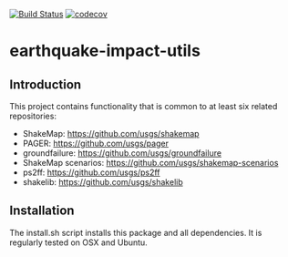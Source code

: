 [![Build Status](https://travis-ci.org/usgs/earthquake-impact-utils.svg?branch=build)](https://travis-ci.org/usgs/earthquake-impact-utils)
[![codecov](https://codecov.io/gh/usgs/earthquake-impact-utils/branch/master/graph/badge.svg)](https://codecov.io/gh/usgs/earthquake-impact-utils)


# earthquake-impact-utils

## Introduction

This project contains functionality that is common to at least
six related repositories:

 - ShakeMap: https://github.com/usgs/shakemap
 - PAGER: https://github.com/usgs/pager
 - groundfailure: https://github.com/usgs/groundfailure
 - ShakeMap scenarios: https://github.com/usgs/shakemap-scenarios
 - ps2ff: https://github.com/usgs/ps2ff
 - shakelib: https://github.com/usgs/shakelib

## Installation

The install.sh script installs this package and all dependencies.
It is regularly tested on OSX and Ubuntu.

<!-- test comment -->